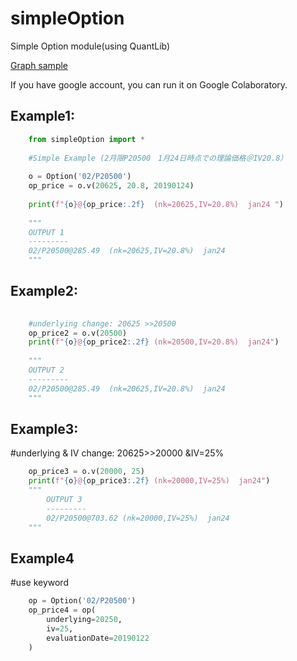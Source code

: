 # simpleOption
Simple Option module(using QuantLib)

[Graph sample](https://github.com/zaq9/simpleOption/blob/master/example_graph.ipynb)

If you have google account, you can run it on Google Colaboratory.


Example1:
---------
```python
    from simpleOption import *
    
    #Simple Example (2月限P20500　1月24日時点での理論価格＠IV20.8）
    
    o = Option('02/P20500')
    op_price = o.v(20625, 20.8, 20190124)
    
    print(f"{o}@{op_price:.2f}  (nk=20625,IV=20.8%)  jan24 ")
    
    """
    OUTPUT 1
    ---------
    02/P20500@285.49  (nk=20625,IV=20.8%)  jan24
    """
```
Example2:
---------

```python
    
    #underlying change: 20625 >>20500
    op_price2 = o.v(20500)
    print(f"{o}@{op_price2:.2f} (nk=20500,IV=20.8%)  jan24")
    
    """
    OUTPUT 2
    ---------
    02/P20500@285.49  (nk=20625,IV=20.8%)  jan24
    """
```
    
Example3:
---------
#underlying & IV change: 20625>>20000 &IV=25%

```python
    op_price3 = o.v(20000, 25)
    print(f"{o}@{op_price3:.2f} (nk=20000,IV=25%)  jan24")
    """
        OUTPUT 3
        ---------
        02/P20500@703.62 (nk=20000,IV=25%)  jan24
    """
```

Example4
---------
#use keyword

```python
    op = Option('02/P20500')
    op_price4 = op(
        underlying=20250,
        iv=25,
        evaluationDate=20190122
    )
```







```
